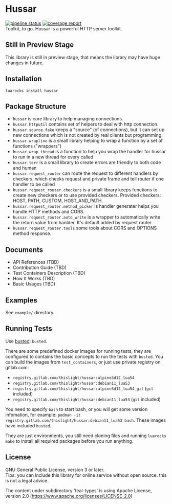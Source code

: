 # Hussar
[![pipeline status](https://gitlab.com/thislight/hussar/badges/master/pipeline.svg)](https://gitlab.com/thislight/hussar/-/pipelines) 
[![coverage report](https://gitlab.com/thislight/hussar/badges/master/coverage.svg)](https://gitlab.com/thislight/hussar/-/pipelines)  
Toolkit, to go. Hussar is a powerful HTTP server toolkit.

## Still in Preview Stage
This library is still in preview stage, that means the library may have huge changes in future.

## Installation
`luarocks install hussar`

## Package Structure
- `hussar` is core library to help managing connections.
- `hussar.httputil` contains set of helpers to deal with http connection.
- `hussar.source.fake` keeps a "source" (of connections), but it can set up new connections which is not created by real clients but programming.
- `hussar.wrapline` is a small library helping to wrap a function by a set of functions ("wrappers")
- `hussar.wrap_thread` is a function to help you wrap the handler for hussar to run in a new thread for every called
- `hussar.terr` is a small library to create errors are friendly to both code and human
- `hussar.request_router` can route the request to different handlers by checkers, which checks request and private frame and tell router if one handler to be called
- `hussar.request_router.checkers` is a small library keeps functions to create new checkers or to use provided checkers. Provided checkers: HOST, PATH, CUSTOM, HOST_AND_PATH.
- `hussar.request_router.method_picker` is handler generater helps you handle HTTP methods and CORS.
- `hussar.request_router.auto_write` is a wrapper to automatically write the return value from hanlder. It's default added by request router
- `hussar.request_router.tools` some tools about CORS and OPTIONS method response.

## Documents

- API References (TBD)
- Contribution Guide (TBD)
- Test Containers Description (TBD)
- How It Works (TBD)
- Basic Usages (TBD)

## Examples
See `example/` directory.

## Running Tests
Use [busted](http://olivinelabs.com/busted/): `busted`.

There are some predefined docker images for running tests, they are configured to contains the basic concepts to run the tests with `busted`. You can build the images from `test_containers`, or just use private registry on gitlab.com:

- `registry.gitlab.com/thislight/hussar:alpine3d12_lua54`
- `registry.gitlab.com/thislight/hussar:debian11_lua53`
- `registry.gitlab.com/thislight/hussar:alpine3d12_lua54_git` (`git` included)
- `registry.gitlab.com/thislight/hussar:debian11_lua53` (`git` included)

You need to specify `bash` to start bash, or you will get some version infomation, for example: `podman -it registry.gitlab.com/thislight/hussar:debian11_lua53 bash`. These images have included `busted`.

They are just environments, you still need cloning files and running `luarocks make` to install all required packages before you run anything.

## License
GNU General Public License, version 3 or later.  
Tips: you can include this library for online service without open source. this is not a legal advice.

The content under subdirectory 'teal-types' is using Apache License, version 2.0 (https://www.apache.org/licenses/LICENSE-2.0)
